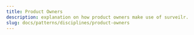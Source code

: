```yaml
---
title: Product Owners
description: explanation on how product owners make use of surveilr.
slug: docs/patterns/disciplines/product-owners
---
```

